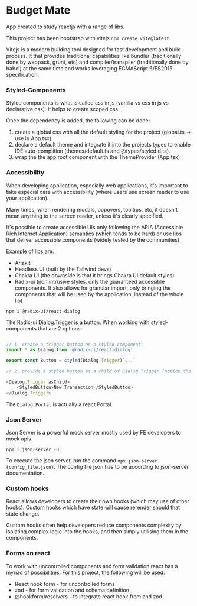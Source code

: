 # Budget Mate

App created to study reactjs with a range of libs.

This project has been bootstrap with vitejs `npm create vite@latest`. 

Vitejs is a modern building tool designed for fast development and build process. It that provides traditional capabilities like bundler (traditionally done by webpack, grunt, etc) and compiler/transpiler (traditionally done by babel) at the same time and works leveraging ECMAScript 6/ES2015 specification.


### Styled-Components

Styled components is what is called css in js (vanilla vs css in js vs declarative css). It helps to create scoped css.

Once the dependency is added, the following can be done:

1. create a global css with all the default styling for the project (global.ts -> use in App.tsx)
2. declare a default theme and integrate it into the projects types to enable IDE auto-complition (themes/default.ts and @types/styled.d.ts). 
3. wrap the the app root component with the ThemeProvider (App.tsx)


### Accessibility

When developing application, especially web applications, it's important to take especial care with accessibility (where users use screen reader to use your application).

Many times, when rendering modals, popovers, tooltips, etc, it doesn't mean anything to the screen reader, unless it's clearly specified.

It's possible to create accessible UIs only following the ARIA (Accessible Rich Internet Application) semantics (which tends to be hard) or use libs that deliver accessible components (widely tested by the communities).

Example of libs are:

- Ariakit
- Headless UI (built by the Tailwind devs)
- Chakra UI (the downside is that it brings Chakra UI default styles)
- Radix-ui (non intrusive styles, only the guaranteed accessible components. It also allows for granular import, only bringing the components that will be used by the application, instead of the whole lib)

`npm i @radix-ui/react-dialog`

The Radix-ui Dialog.Trigger is a button. When working with styled-components that are 2 options:

```javascript

// 1. create a trigger button as a styled component:
import * as Dialog from '@radix-ui/react-dialog'

export const Button = styled(Dialog.Trigger)`...`

// 2. provide a styled button as a child of Dialog.Trigger (notice the asChild property):

<Dialog.Trigger asChild>
    <StyledButton>New Transaction</StyledButton>
</Dialog.Trigger>
```

The `Dialog.Portal` is actually a react Portal.


### Json Server

Json Server is a powerful mock server mostly used by FE developers to mock apis.

`npm i json-server -D`

To execute the json server, run the command `npx json-server {config_file.json}`. The config file json has to be according to json-server documentation.


### Custom hooks

React allows developers to create their own hooks (which may use of other hooks). Custom hooks which have state will cause rerender should that state change.


Custom hooks often help developers reduce components complexity by isolating complex logic into the hooks, and then simply utilising them in the components.


### Forms on react

To work with uncontrolled components and form validation react has a myriad of possibilities. For this project, the following will be used:

- React hook form - for uncontrolled forms 
- zod - for form validation and schema definition
- @hookform/resolvers - to integrate react hook from and zod
